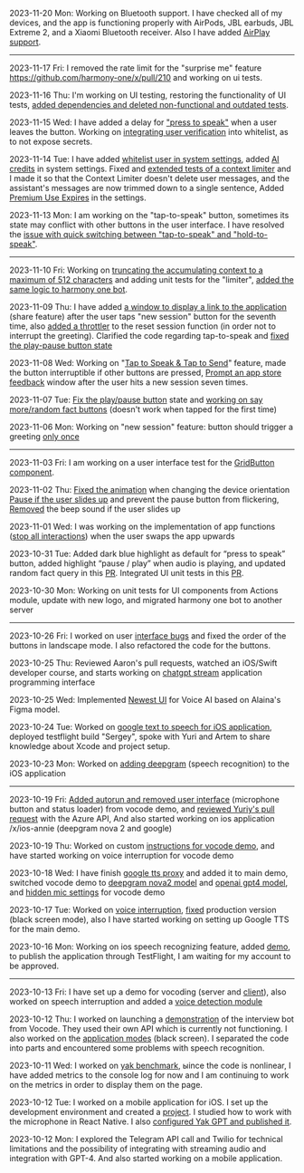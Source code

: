 2023-11-20 Mon: Working on Bluetooth support. I have checked all of my devices, and the app is functioning properly with AirPods, JBL earbuds, JBL Extreme 2, and a Xiaomi Bluetooth receiver. Also I have added [AirPlay support](https://github.com/harmony-one/x/pull/227).

---

2023-11-17 Fri: I removed the rate limit for the "surprise me" feature https://github.com/harmony-one/x/pull/210 and working on ui tests.

2023-11-16 Thu: I'm working on UI testing, restoring the functionality of UI tests, [added dependencies and deleted non-functional and outdated tests](https://github.com/harmony-one/x/pull/198).

2023-11-15 Wed: I have added a delay for ["press to speak"](https://github.com/harmony-one/x/pull/188) when a user leaves the button. Working on [integrating user verification](https://github.com/harmony-one/x/pull/190/commits/73235135801418805a704a04765b6756e1d24796) into whitelist, as to not expose secrets.

2023-11-14 Tue: I have added [whitelist user in system settings](https://github.com/harmony-one/x/pull/179), added [AI credits](https://github.com/harmony-one/x/pull/179/commits/bb91398cb4ce08c36b16ea135ad0adbb395baaa6) in system settings. Fixed and [extended tests of a context limiter](https://github.com/harmony-one/x/pull/179) and I made it so that the Context Limiter doesn't delete user messages, and the assistant's messages are now trimmed down to a single sentence, Added [Premium Use Expires](https://github.com/harmony-one/x/pull/179/commits/d9f0907322d930a4d17faff995a990cee3da84a7) in the settings.

2023-11-13 Mon: I am working on the "tap-to-speak" button, sometimes its state may conflict with other buttons in the user interface. I have resolved the [issue with quick switching between "tap-to-speak" and "hold-to-speak"](https://github.com/harmony-one/x/pull/169). 

---

2023-11-10 Fri: Working on [truncating the accumulating context to a maximum of 512 characters](https://github.com/harmony-one/x/pull/159) and adding unit tests for the "limiter", [added the same logic to harmony one bot](https://github.com/harmony-one/HarmonyOneBot/pull/343). 

2023-11-09 Thu: I have added [a window to display a link to the application](https://github.com/harmony-one/x/pull/142) (share feature) after the user taps "new session" button for the seventh time, also [added a throttler](https://github.com/harmony-one/x/pull/144) to the reset session function (in order not to interrupt the greeting). Clarified the code regarding tap-to-speak and [fixed the play-pause button state](https://github.com/harmony-one/x/pull/149)

2023-11-08 Wed: Working on "[Tap to Speak & Tap to Send](https://github.com/harmony-one/x/pull/137)" feature, made the button interruptible if other buttons are pressed, [Prompt an app store feedback](https://github.com/harmony-one/x/pull/140) window after the user hits a new session seven times.   

2023-11-07 Tue: [Fix the play/pause button](https://github.com/harmony-one/x/pull/130) state and [working on say more/random fact buttons](https://github.com/harmony-one/x/pull/131) (doesn't work when tapped for the first time) 

2023-11-06 Mon: Working on "new session" feature: button should trigger a greeting [only once](https://github.com/harmony-one/x/pull/122)

---

2023-11-03 Fri: I am working on a user interface test for the [GridButton component](https://github.com/harmony-one/x/pull/119).

2023-11-02 Thu: [Fixed the animation](https://github.com/harmony-one/x/pull/108) when changing the device orientation [Pause if the user slides up](https://github.com/harmony-one/x/pull/113) and prevent the pause button from flickering, [Removed](https://github.com/harmony-one/x/pull/116) the beep sound if the user slides up

2023-11-01 Wed: I was working on the implementation of app functions ([stop all interactions](https://github.com/harmony-one/x/pull/99/files)) when the user swaps the app upwards

2023-10-31 Tue: Added dark blue highlight as default for “press to speak” button, added highlight “pause / play” when audio is playing, and updated random fact query in this [PR](https://github.com/harmony-one/x/pull/93). Integrated UI unit tests in this [PR](https://github.com/harmony-one/x/pull/91). 

2023-10-30 Mon: Working on unit tests for UI components from Actions module, update with new logo, and migrated harmony one bot to another server

---

2023-10-26 Fri: I worked on user [interface bugs](https://github.com/harmony-one/x/pull/79) and fixed the order of the buttons in landscape mode. I also refactored the code for the buttons.

2023-10-25 Thu: Reviewed Aaron's pull requests, watched an iOS/Swift developer course, and starts working on [chatgpt stream](https://github.com/harmony-one/x/pull/73) application programming interface

2023-10-25 Wed: Implemented [Newest UI](https://github.com/harmony-one/x/commits?author=ahiipsa) for Voice AI based on Alaina's Figma model.

2023-10-24 Tue: Worked on [google text to speech for iOS application](https://github.com/harmony-one/x/pull/62), deployed testflight build "Sergey", spoke with Yuri and Artem to share knowledge about Xcode and project setup.

2023-10-23 Mon: Worked on [adding deepgram](https://github.com/harmony-one/x/pull/56) (speech recognition) to the iOS application

---

2023-10-19 Fri: [Added autorun and removed user interface](https://github.com/harmony-one/x/pull/51) (microphone button and status loader) from vocode demo, and [reviewed Yuriy's pull request](https://github.com/harmony-one/x/pull/51) with the Azure API, And also started working on ios application /x/ios-annie (deepgram nova 2 and google)

2023-10-19 Thu: Worked on custom [instructions for vocode demo](https://github.com/harmony-one/x/pull/43), and have started working on voice interruption for vocode demo

2023-10-18 Wed: I have finish [google tts proxy](https://github.com/harmony-one/x/pull/36) and added it to main demo, switched vocode demo to [deepgram nova2 model](https://github.com/harmony-one/x/pull/40) and [openai gpt4 model](https://github.com/harmony-one/x/pull/37), and [hidden mic settings](https://github.com/harmony-one/x/pull/38) for vocode demo   

2023-10-17 Tue: Worked on [voice interruption](https://github.com/harmony-one/x/pull/26), [fixed](https://github.com/harmony-one/x/pull/31) production version (black screen mode), also I have started working on setting up Google TTS for the main demo.

2023-10-16 Mon: Working on ios speech recognizing feature, added [demo](https://github.com/harmony-one/x/tree/main/ios-demo-recognizing-speech), to publish the application through TestFlight, I am waiting for my account to be approved.

---

2023-10-13 Fri: I have set up a demo for vocoding (server and [client](https://github.com/harmony-one/x/commit/4f44ca2c80ec96b7388ffc065c4c2733c8e5ff6d)), also worked on speech interruption and added a [voice detection module](https://github.com/harmony-one/x/commit/0a483ce00e14223f8ba95dc95936494f8a3cc7bf)

2023-10-12 Thu: I worked on launching a [demonstration](https://github.com/harmony-one/x/pull/11) of the interview bot from Vocode. They used their own API which is currently not functioning. I also worked on the [application modes](https://github.com/harmony-one/x/pull/12) (black screen). I separated the code into parts and encountered some problems with speech recognition. 

2023-10-11 Wed: I worked on [yak benchmark](https://github.com/harmony-one/yakGPT/commit/8e078135f420fd51a1d4b4e021102b13e8e352c8), ыince the code is nonlinear, I have added metrics to the console log for now and I am continuing to work on the metrics in order to display them on the page.  

2023-10-12 Tue: I worked on a mobile application for iOS. I set up the development environment and created a [project](https://github.com/harmony-one/x/commit/75e49d6dda803119b224bbc3ccacc68d6fa68b7a). I studied how to work with the microphone in React Native. I also [configured Yak GPT and published it](https://yak-gpt.fly.dev/).

2023-10-12 Mon: I explored the Telegram API call and Twilio for technical limitations and the possibility of integrating with streaming audio and integration with GPT-4. And also started working on a mobile application.
